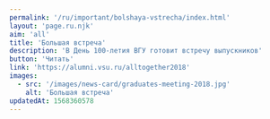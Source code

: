 ```yaml
---
permalink: '/ru/important/bolshaya-vstrecha/index.html'
layout: 'page.ru.njk'
aim: 'all'
title: 'Большая встреча'
description: 'В День 100-летия ВГУ готовит встречу выпускников'
button: 'Читать'
link: 'https://alumni.vsu.ru/alltogether2018'
images:
  - src: '/images/news-card/graduates-meeting-2018.jpg'
    alt: 'Большая встреча'
updatedAt: 1568360578
---
```

